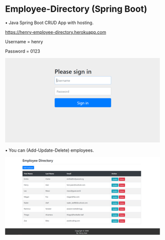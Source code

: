 # Employee-Directory (Spring Boot)

• Java Spring Boot CRUD App with hosting.

https://henry-employee-directory.herokuapp.com

Username = henry

Password = 0123

![login](https://github.com/Henry-Azer/Employee-Directory/blob/master/src/main/resources/images/login.png?raw=true)

• You can (Add-Update-Delete) employees.

![home](https://github.com/Henry-Azer/Employee-Directory/blob/master/src/main/resources/images/home.png?raw=true)


